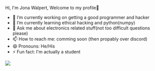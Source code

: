 Hi, I'm Jona Walpert, Welcome to my profile👋

- 🔭 I’m currently working on getting a good programmer and hacker
- 🌱 I’m currently learning ethical hacking and python(numpy)
- 💬 Ask me about electronics related stuff(not too difficult questions please)
- 📫 How to reach me: comming soon (then propably over discord)
- 😄 Pronouns: He/His
- ⚡ Fun fact: I'm actually a student

<img src="https://github-readme-stats.vercel.app/api?username=Jona-Walpert&&show_icons=true&title_color=880088&icon_color=bb2acf&text_color=daf7dc&bg_color=191919">
